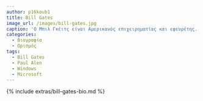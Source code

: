 ```yaml
---
author: p16koub1
title: Bill Gates
image_url: /images/bill-gates.jpg
caption: 'Ο Μπιλ Γκέιτς είναι Αμερικανός επιχειρηματίας και εφευρέτης. Το 1975, ο Γκέιτς και ο Πολ Άλεν συνίδρυσαν την εταιρεία Microsoft, η οποία εξελίχτηκε στην μεγαλύτερη εταιρεία λογισμικού για ηλεκτρονικούς υπολογιστές παγκοσμίως.'
categories:
  - Βιογραφία 
  - Ορισμός 
tags:
  - Bill Gates
  - Paul Alen
  - Windows
  - Microsoft
---
```


{% include extras/bill-gates-bio.md %}
